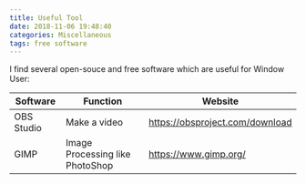 ```yaml
---
title: Useful Tool
date: 2018-11-06 19:48:40
categories: Miscellaneous
tags: free software
---
```


I find several open-souce and free software which are useful for Window User:


| Software   | Function                        | Website                         |
| ---------- | ------------------------------- | ------------------------------- |
| OBS Studio | Make a video                    | https://obsproject.com/download |
| GIMP       | Image Processing like PhotoShop | https://www.gimp.org/           |
